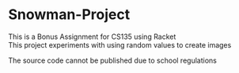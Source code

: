 # Snowman-Project
This is a Bonus Assignment for CS135 using Racket                       
This project experiments with using random values to create images

The source code cannot be published due to school regulations
